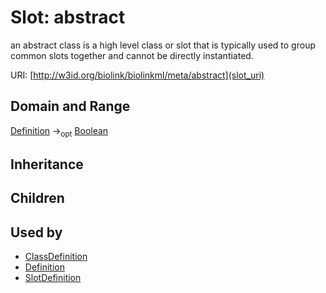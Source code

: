 # Slot: abstract


an abstract class is a high level class or slot that is typically used to group common slots together and cannot be directly instantiated.

URI: [http://w3id.org/biolink/biolinkml/meta/abstract](slot_uri)
## Domain and Range

[Definition](Definition.md) -><sub>opt</sub> [Boolean](Boolean.md)
## Inheritance

## Children

## Used by

 * [ClassDefinition](ClassDefinition.md)
 * [Definition](Definition.md)
 * [SlotDefinition](SlotDefinition.md)
